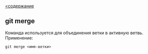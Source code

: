 [<содержание](./readme.md)
## git merge

Команда используется для объединения ветки в активную ветвь. Применение:

`git merge <имя-ветки>`
